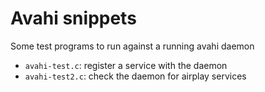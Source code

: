 # Avahi snippets

Some test programs to run against a running avahi daemon

* `avahi-test.c`: register a service with the daemon
* `avahi-test2.c`: check the daemon for airplay services
